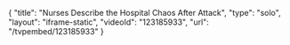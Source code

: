 {
    "title": "Nurses Describe the Hospital Chaos After Attack",
    "type": "solo",
    "layout": "iframe-static",
    "videoId": "123185933",
    "url": "\/tvpembed\/123185933"
}